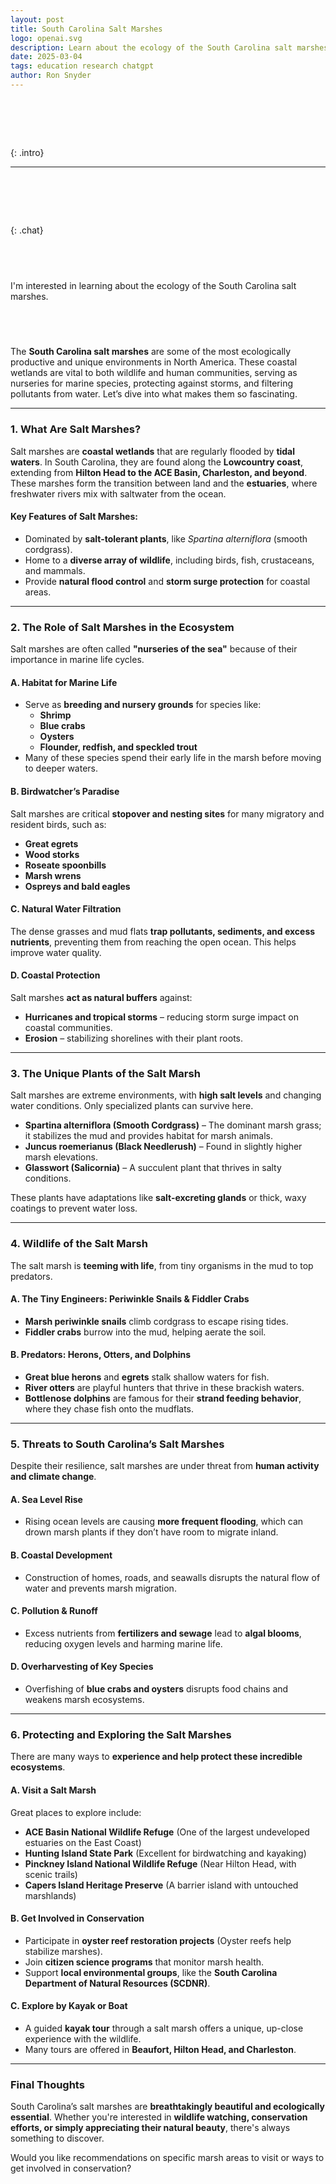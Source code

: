 ```yaml
---
layout: post
title: South Carolina Salt Marshes
logo: openai.svg
description: Learn about the ecology of the South Carolina salt marshes, including their role in the ecosystem and marine life cycles.
date: 2025-03-04
tags: education research chatgpt
author: Ron Snyder
---
```


# &nbsp;
{: .intro}

---

# &nbsp;
{: .chat}

## &nbsp;

I'm interested in learning about the ecology of the South Carolina salt marshes.  

## &nbsp;

The **South Carolina salt marshes** are some of the most ecologically productive and unique environments in North America. These coastal wetlands are vital to both wildlife and human communities, serving as nurseries for marine species, protecting against storms, and filtering pollutants from water. Let’s dive into what makes them so fascinating.

---

### **1. What Are Salt Marshes?**
Salt marshes are **coastal wetlands** that are regularly flooded by **tidal waters**. In South Carolina, they are found along the **Lowcountry coast**, extending from **Hilton Head to the ACE Basin, Charleston, and beyond**. These marshes form the transition between land and the **estuaries**, where freshwater rivers mix with saltwater from the ocean.

#### **Key Features of Salt Marshes:**
- Dominated by **salt-tolerant plants**, like *Spartina alterniflora* (smooth cordgrass).
- Home to a **diverse array of wildlife**, including birds, fish, crustaceans, and mammals.
- Provide **natural flood control** and **storm surge protection** for coastal areas.

---

### **2. The Role of Salt Marshes in the Ecosystem**
Salt marshes are often called **"nurseries of the sea"** because of their importance in marine life cycles.

#### **A. Habitat for Marine Life**
- Serve as **breeding and nursery grounds** for species like:
  - **Shrimp**
  - **Blue crabs**
  - **Oysters**
  - **Flounder, redfish, and speckled trout**
- Many of these species spend their early life in the marsh before moving to deeper waters.

#### **B. Birdwatcher’s Paradise**
Salt marshes are critical **stopover and nesting sites** for many migratory and resident birds, such as:
- **Great egrets**
- **Wood storks**
- **Roseate spoonbills**
- **Marsh wrens**
- **Ospreys and bald eagles**

#### **C. Natural Water Filtration**
The dense grasses and mud flats **trap pollutants, sediments, and excess nutrients**, preventing them from reaching the open ocean. This helps improve water quality.

#### **D. Coastal Protection**
Salt marshes **act as natural buffers** against:
- **Hurricanes and tropical storms** – reducing storm surge impact on coastal communities.
- **Erosion** – stabilizing shorelines with their plant roots.

---

### **3. The Unique Plants of the Salt Marsh**
Salt marshes are extreme environments, with **high salt levels** and changing water conditions. Only specialized plants can survive here.

- **Spartina alterniflora (Smooth Cordgrass)** – The dominant marsh grass; it stabilizes the mud and provides habitat for marsh animals.
- **Juncus roemerianus (Black Needlerush)** – Found in slightly higher marsh elevations.
- **Glasswort (Salicornia)** – A succulent plant that thrives in salty conditions.

These plants have adaptations like **salt-excreting glands** or thick, waxy coatings to prevent water loss.

---

### **4. Wildlife of the Salt Marsh**
The salt marsh is **teeming with life**, from tiny organisms in the mud to top predators.

#### **A. The Tiny Engineers: Periwinkle Snails & Fiddler Crabs**
- **Marsh periwinkle snails** climb cordgrass to escape rising tides.
- **Fiddler crabs** burrow into the mud, helping aerate the soil.

#### **B. Predators: Herons, Otters, and Dolphins**
- **Great blue herons** and **egrets** stalk shallow waters for fish.
- **River otters** are playful hunters that thrive in these brackish waters.
- **Bottlenose dolphins** are famous for their **strand feeding behavior**, where they chase fish onto the mudflats.

---

### **5. Threats to South Carolina’s Salt Marshes**
Despite their resilience, salt marshes are under threat from **human activity and climate change**.

#### **A. Sea Level Rise**
- Rising ocean levels are causing **more frequent flooding**, which can drown marsh plants if they don’t have room to migrate inland.

#### **B. Coastal Development**
- Construction of homes, roads, and seawalls disrupts the natural flow of water and prevents marsh migration.

#### **C. Pollution & Runoff**
- Excess nutrients from **fertilizers and sewage** lead to **algal blooms**, reducing oxygen levels and harming marine life.

#### **D. Overharvesting of Key Species**
- Overfishing of **blue crabs and oysters** disrupts food chains and weakens marsh ecosystems.

---

### **6. Protecting and Exploring the Salt Marshes**
There are many ways to **experience and help protect these incredible ecosystems**.

#### **A. Visit a Salt Marsh**
Great places to explore include:
- **ACE Basin National Wildlife Refuge** (One of the largest undeveloped estuaries on the East Coast)
- **Hunting Island State Park** (Excellent for birdwatching and kayaking)
- **Pinckney Island National Wildlife Refuge** (Near Hilton Head, with scenic trails)
- **Capers Island Heritage Preserve** (A barrier island with untouched marshlands)

#### **B. Get Involved in Conservation**
- Participate in **oyster reef restoration projects** (Oyster reefs help stabilize marshes).
- Join **citizen science programs** that monitor marsh health.
- Support **local environmental groups**, like the **South Carolina Department of Natural Resources (SCDNR)**.

#### **C. Explore by Kayak or Boat**
- A guided **kayak tour** through a salt marsh offers a unique, up-close experience with the wildlife.
- Many tours are offered in **Beaufort, Hilton Head, and Charleston**.

---

### **Final Thoughts**
South Carolina’s salt marshes are **breathtakingly beautiful and ecologically essential**. Whether you're interested in **wildlife watching, conservation efforts, or simply appreciating their natural beauty**, there's always something to discover.

Would you like recommendations on specific marsh areas to visit or ways to get involved in conservation?